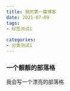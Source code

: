 ```yaml
---
title: 我的第一篇博客
date: 2021-07-09
tags:
- 标签测试1 
  
categories:
- 分类测试1
---
```


### 一个靓靓的部落格
我会写一个漂亮的部落格